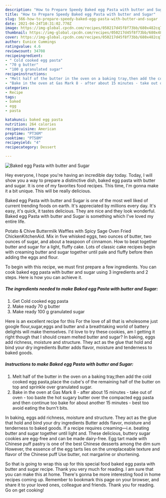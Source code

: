 ```yaml
---
description: "How to Prepare Speedy Baked egg Pasta with butter and Sugar"
title: "How to Prepare Speedy Baked egg Pasta with butter and Sugar"
slug: 566-how-to-prepare-speedy-baked-egg-pasta-with-butter-and-sugar
date: 2021-04-24T10:31:02.770Z
image: https://img-global.cpcdn.com/recipes/050217d45f8f73bb/680x482cq70/baked-egg-pasta-with-butter-and-sugar-recipe-main-photo.jpg
thumbnail: https://img-global.cpcdn.com/recipes/050217d45f8f73bb/680x482cq70/baked-egg-pasta-with-butter-and-sugar-recipe-main-photo.jpg
cover: https://img-global.cpcdn.com/recipes/050217d45f8f73bb/680x482cq70/baked-egg-pasta-with-butter-and-sugar-recipe-main-photo.jpg
author: Eunice Cummings
ratingvalue: 4.6
reviewcount: 34708
recipeingredient:
- " Cold cooked egg pasta"
- "70 g butter"
- "100 g granulated sugar"
recipeinstructions:
- "Melt half of the butter in the oven on a baking tray,then add the cold cooked egg pasta,place the cube&#39;s of the remaining half of the butter on top and sprinkle over granulated sugar."
- "Bake in the oven at Gas Mark 8 - after about 15 minutes - take out of oven - too baste the hot sugary butter over the compacted egg pasta and then continue too bake for about another 15 minutes - best too avoid eating the burn&#39;t bits."
categories:
- Recipe
tags:
- baked
- egg
- pasta

katakunci: baked egg pasta 
nutrition: 264 calories
recipecuisine: American
preptime: "PT36M"
cooktime: "PT58M"
recipeyield: "4"
recipecategory: Dessert

---
```



![Baked egg Pasta with butter and Sugar](https://img-global.cpcdn.com/recipes/050217d45f8f73bb/680x482cq70/baked-egg-pasta-with-butter-and-sugar-recipe-main-photo.jpg)

Hey everyone, I hope you're having an incredible day today. Today, I will show you a way to prepare a distinctive dish, baked egg pasta with butter and sugar. It is one of my favorites food recipes. This time, I'm gonna make it a bit unique. This will be really delicious.

Baked egg Pasta with butter and Sugar is one of the most well liked of current trending foods on earth. It's appreciated by millions every day. It's easy, it's quick, it tastes delicious. They are nice and they look wonderful. Baked egg Pasta with butter and Sugar is something which I've loved my entire life.

Potato &amp; Chive Buttermilk Waffles with Spicy Sage Oven Fried ChickenKitchenAid. Mix in five whisked eggs, two ounces of butter, two ounces of sugar, and about a teaspoon of cinnamon. How to beat together butter and sugar for a light, fluffy cake. Lots of classic cake recipes begin with creaming butter and sugar together until pale and fluffy before then adding the eggs and flour.


To begin with this recipe, we must first prepare a few ingredients. You can cook baked egg pasta with butter and sugar using 3 ingredients and 2 steps. Here is how you can achieve it.

<!--inarticleads1-->

##### The ingredients needed to make Baked egg Pasta with butter and Sugar:

1. Get  Cold cooked egg pasta
1. Make ready 70 g butter
1. Make ready 100 g granulated sugar


Here is an excellent recipe for this For the love of all that is wholesome just google flour,sugar,eggs and butter and a breathtaking world of battery delights will make themselves. I&#39;d love to try these cookies, am I getting it right though that I should cream melted butter and sugar? In baking, eggs add richness, moisture and structure. They act as the glue that hold and bind your dry ingredients Butter adds flavor, moisture and tenderness to baked goods. 

<!--inarticleads2-->

##### Instructions to make Baked egg Pasta with butter and Sugar:

1. Melt half of the butter in the oven on a baking tray,then add the cold cooked egg pasta,place the cube&#39;s of the remaining half of the butter on top and sprinkle over granulated sugar.
1. Bake in the oven at Gas Mark 8 - after about 15 minutes - take out of oven - too baste the hot sugary butter over the compacted egg pasta and then continue too bake for about another 15 minutes - best too avoid eating the burn&#39;t bits.


In baking, eggs add richness, moisture and structure. They act as the glue that hold and bind your dry ingredients Butter adds flavor, moisture and tenderness to baked goods. If a recipe requires creaming—i.e. beating butter and sugar together until light and. These delicious, buttery sugar cookies are egg-free and can be made dairy-free. Egg tart made with Chinese puff pastry is one of the best Chinese desserts among the dim sum However, the essence of the egg tarts lies on the unreplaceable texture and flavor of the Chinese puff Use butter, not margarine or shortening. 

So that is going to wrap this up for this special food baked egg pasta with butter and sugar recipe. Thank you very much for reading. I am sure that you can make this at home. There's gonna be more interesting food in home recipes coming up. Remember to bookmark this page on your browser, and share it to your loved ones, colleague and friends. Thank you for reading. Go on get cooking!
